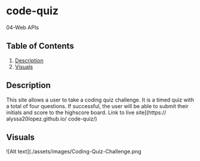 # code-quiz
04-Web APIs
## Table of Contents
1. [Description](#Description)
2. [Visuals](#visuals)

## Description
This site allows a user to take a coding quiz challenge. It is a timed quiz with a total of four questions. If successful, the user will be able to submit their initials and score to the highscore board.
Link to live site](https://
alyssa20lopez.github.io/
code-quiz/)

## Visuals
![Alt text](./assets/images/Coding-Quiz-Challenge.png